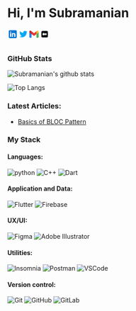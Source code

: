 
# Hi, I'm Subramanian


[<img align="left" alt="subramanian | LinkedIn" width="24px" src="./linkedin.svg" />][linkedin]
[<img align="left" alt="subramanian | Twitter" width="24px" src="./twitter.svg" />][twitter]
[<img align="left" alt="subramanian | Gmail" width="24px" src="./gmail.svg" />][gmail]
[<img align="left" alt="subramanian | Medium" width="24px" src="./medium.svg" />][medium]


<br>
<br>

### GitHub Stats

![Subramanian's github stats](https://github-readme-stats.vercel.app/api?username=subramanian42&show_icons=true&theme=aura)

![Top Langs](https://github-readme-stats.vercel.app/api/top-langs/?username=subramanian42&theme=aura&layout=compact)

### **Latest Articles:**

- [Basics of BLOC Pattern](https://subramanianramamurthi.medium.com/basics-of-bloc-pattern-2bbd01f25b7d)

### My Stack

#### Languages:

![python](https://img.shields.io/badge/Python-3776AB?style=flat&logo=python&logoColor=white)
![C++](https://img.shields.io/badge/C%2B%2B-00599C?style=flat&logo=c%2B%2B&logoColor=white)
![Dart](https://img.shields.io/badge/-Dart-0175C2?style=flat&logo=dart&logoColor=white)

#### Application and Data:

![Flutter](https://img.shields.io/badge/-Flutter-02569B?style=flat&logo=flutter&logoColor=white)
![Firebase](https://img.shields.io/badge/Firebase-%23039BE5.svg?style=flat&logo=firebase)
<!-- ![NodeJS](http://img.shields.io/badge/-NodeJS-6EBF20?style=flat&logo=node.js&logoColor=white)
![MongoDB](http://img.shields.io/badge/-MongoDB-47A248?style=flat&logo=mongodb&logoColor=white) -->

#### UX/UI:

![Figma](https://img.shields.io/badge/-Figma-F24E1E?style=flat&logo=figma&logoColor=white)
![Adobe Illustrator](https://img.shields.io/badge/-Illustrator-FF9A00?style=flat&logo=adobe-illustrator&logoColor=white)

#### Utilities:

![Insomnia](https://img.shields.io/badge/-Insomnia-5849BE?style=flat&logo=insomnia&logoColor=white)
![Postman](https://img.shields.io/badge/-Postman-FF6C37?style=flat&logo=postman&logoColor=white)
![VSCode](https://img.shields.io/badge/-VSCode-007ACC?style=flat&logo=visual-studio-code&logoColor=white)

#### Version control:

![Git](https://img.shields.io/badge/-Git-F05032?style=flat&logo=git&logoColor=white)
![GitHub](https://img.shields.io/badge/-Github-181717?style=flat&logo=github&logoColor=white)
![GitLab](https://img.shields.io/badge/GitLab-330F63?style=flat&logo=gitlab&logoColor=white)

                                


[linkedin]: https://www.linkedin.com/in/subramanian-r-47954b191/
[twitter]: https://twitter.com/Subrama90164421
[gmail]: mailto:subramanianramamurthi99@gmail.com
[medium]: https://medium.com/@subramanianramamurthi


